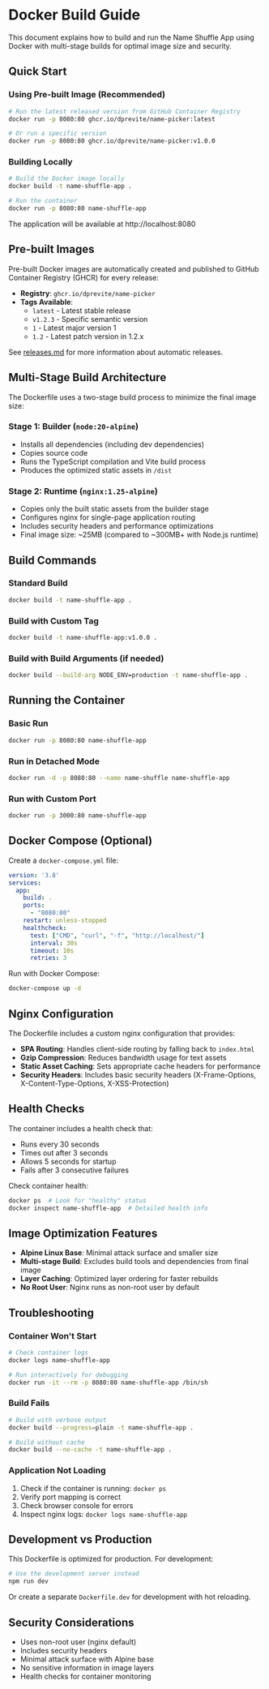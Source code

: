 # Docker Build Guide

This document explains how to build and run the Name Shuffle App using Docker with multi-stage builds for optimal image size and security.

## Quick Start

### Using Pre-built Image (Recommended)
```bash
# Run the latest released version from GitHub Container Registry
docker run -p 8080:80 ghcr.io/dprevite/name-picker:latest

# Or run a specific version
docker run -p 8080:80 ghcr.io/dprevite/name-picker:v1.0.0
```

### Building Locally
```bash
# Build the Docker image locally
docker build -t name-shuffle-app .

# Run the container
docker run -p 8080:80 name-shuffle-app
```

The application will be available at http://localhost:8080

## Pre-built Images

Pre-built Docker images are automatically created and published to GitHub Container Registry (GHCR) for every release:

- **Registry**: `ghcr.io/dprevite/name-picker`
- **Tags Available**:
  - `latest` - Latest stable release
  - `v1.2.3` - Specific semantic version
  - `1` - Latest major version 1
  - `1.2` - Latest patch version in 1.2.x

See [releases.md](./releases.md) for more information about automatic releases.

## Multi-Stage Build Architecture

The Dockerfile uses a two-stage build process to minimize the final image size:

### Stage 1: Builder (`node:20-alpine`)
- Installs all dependencies (including dev dependencies)
- Copies source code
- Runs the TypeScript compilation and Vite build process
- Produces the optimized static assets in `/dist`

### Stage 2: Runtime (`nginx:1.25-alpine`)
- Copies only the built static assets from the builder stage
- Configures nginx for single-page application routing
- Includes security headers and performance optimizations
- Final image size: ~25MB (compared to ~300MB+ with Node.js runtime)

## Build Commands

### Standard Build
```bash
docker build -t name-shuffle-app .
```

### Build with Custom Tag
```bash
docker build -t name-shuffle-app:v1.0.0 .
```

### Build with Build Arguments (if needed)
```bash
docker build --build-arg NODE_ENV=production -t name-shuffle-app .
```

## Running the Container

### Basic Run
```bash
docker run -p 8080:80 name-shuffle-app
```

### Run in Detached Mode
```bash
docker run -d -p 8080:80 --name name-shuffle name-shuffle-app
```

### Run with Custom Port
```bash
docker run -p 3000:80 name-shuffle-app
```

## Docker Compose (Optional)

Create a `docker-compose.yml` file:

```yaml
version: '3.8'
services:
  app:
    build: .
    ports:
      - "8080:80"
    restart: unless-stopped
    healthcheck:
      test: ["CMD", "curl", "-f", "http://localhost/"]
      interval: 30s
      timeout: 10s
      retries: 3
```

Run with Docker Compose:
```bash
docker-compose up -d
```

## Nginx Configuration

The Dockerfile includes a custom nginx configuration that provides:

- **SPA Routing**: Handles client-side routing by falling back to `index.html`
- **Gzip Compression**: Reduces bandwidth usage for text assets
- **Static Asset Caching**: Sets appropriate cache headers for performance
- **Security Headers**: Includes basic security headers (X-Frame-Options, X-Content-Type-Options, X-XSS-Protection)

## Health Checks

The container includes a health check that:
- Runs every 30 seconds
- Times out after 3 seconds
- Allows 5 seconds for startup
- Fails after 3 consecutive failures

Check container health:
```bash
docker ps  # Look for "healthy" status
docker inspect name-shuffle-app  # Detailed health info
```

## Image Optimization Features

- **Alpine Linux Base**: Minimal attack surface and smaller size
- **Multi-stage Build**: Excludes build tools and dependencies from final image
- **Layer Caching**: Optimized layer ordering for faster rebuilds
- **No Root User**: Nginx runs as non-root user by default

## Troubleshooting

### Container Won't Start
```bash
# Check container logs
docker logs name-shuffle-app

# Run interactively for debugging
docker run -it --rm -p 8080:80 name-shuffle-app /bin/sh
```

### Build Fails
```bash
# Build with verbose output
docker build --progress=plain -t name-shuffle-app .

# Build without cache
docker build --no-cache -t name-shuffle-app .
```

### Application Not Loading
1. Check if the container is running: `docker ps`
2. Verify port mapping is correct
3. Check browser console for errors
4. Inspect nginx logs: `docker logs name-shuffle-app`

## Development vs Production

This Dockerfile is optimized for production. For development:

```bash
# Use the development server instead
npm run dev
```

Or create a separate `Dockerfile.dev` for development with hot reloading.

## Security Considerations

- Uses non-root user (nginx default)
- Includes security headers
- Minimal attack surface with Alpine base
- No sensitive information in image layers
- Health checks for container monitoring